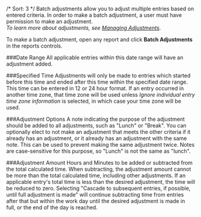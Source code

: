 /*
Sort: 3
*/
Batch adjustments allow you to adjust multiple entries based on entered criteria. In order to make a batch adjustment, a user must have permission to make an adjustment.  
*To learn more about adjustments, see [Managing Adjustments](%base_url%/topics/managing-adjustments)*.

To make a batch adjustment, open any report and click **Batch Adjustments** in the reports controls.


###Date Range
All applicable entries within this date range will have an adjustment added.

###Specified Time
Adjustments will only be made to entries which started before this time and ended after this time within the specified date range.  This time can be entered in 12 or 24 hour format.  If an entry occurred in another time zone, that time zone will be used unless *Ignore individual entry time zone information* is selected, in which case your time zone will be used.

###Adjustment Options
A note indicating the purpose of the adjustment should be added to all adjustments, such as "Lunch" or "Break".  You can optionally elect to not make an adjustment that meets the other criteria if it already has an adjustment, or it already has an adjustment with the same note.  This can be used to prevent making the same adjustment twice. Notes are case-sensitive for this purpose, so "Lunch" is not the same as "lunch".

###Adjustment Amount
Hours and Minutes to be added or subtracted from the total calculated time.  When subtracting, the adjustment amount cannot be more than the total calculated time, including other adjustments.  If an applicable entry's total time is less than the desired adjustment, the time will be reduced to zero.  Selecting "Cascade to subsequent entries, if possible, until full adjustment is made" will continue subtracting time from entries after that but within the work day until the desired adjustment is made in full, or the end of the day is reached.